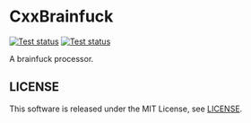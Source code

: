 CxxBrainfuck
============

[![Test status](https://travis-ci.org/koturn/CppBrainfuck.png)](https://travis-ci.org/koturn/CppBrainfuck)
[![Test status](https://ci.appveyor.com/api/projects/status/q9gh5jkn06iq707o?svg=true)](https://ci.appveyor.com/project/koturn/cppbrainfuck)

A brainfuck processor.


## LICENSE

This software is released under the MIT License, see [LICENSE](LICENSE).
